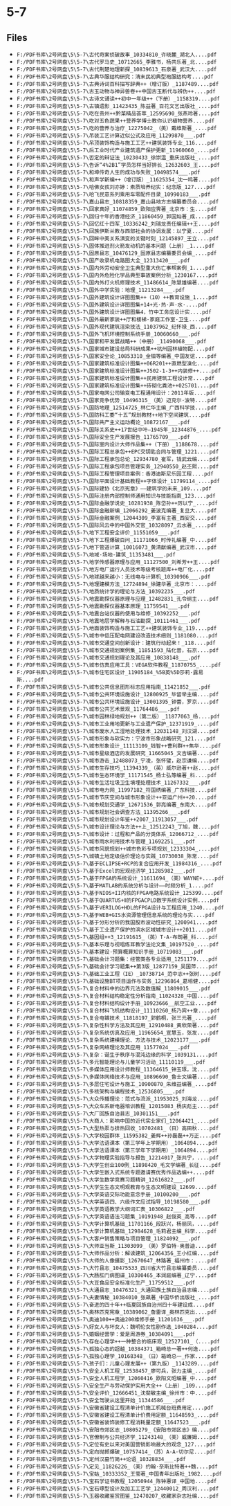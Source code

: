 # 5-7

## Files

- `F:/PDF书库\2号网盘\5\5-7\古代奇案侦破故事_10334810_许晓麓_湖北人....pdf`
- `F:/PDF书库\2号网盘\5\5-7\古代罗马史_10712665_李雅书，杨共乐著_北....pdf`
- `F:/PDF书库\2号网盘\5\5-7\古代荆楚地理新探_10839613_石泉著_武汉大....pdf`
- `F:/PDF书库\2号网盘\5\5-7\古典华服结构研究：清末民初典型袍服结构考....pdf`
- `F:/PDF书库\2号网盘\5\5-7\古典诗词百科描写辞典++（增订版）_1187489....pdf`
- `F:/PDF书库\2号网盘\5\5-7\古玉动物与神异兽卷++中国古玉断代与辨伪++....pdf`
- `F:/PDF书库\2号网盘\5\5-7\古诗文诵读++初中一年级++（下册）_1158319....pdf`
- `F:/PDF书库\2号网盘\5\5-7\古镇遗影_11423435_陈益著_百花文艺出版社_....pdf`
- `F:/PDF书库\2号网盘\5\5-7\吃在贵州++黔菜精品荟萃_12595690_张燕玲著....pdf`
- `F:/PDF书库\2号网盘\5\5-7\吃对五色蔬果++营养学博士教你认识植物营养....pdf`
- `F:/PDF书库\2号网盘\5\5-7\吃的营养与治疗_12275042_（美）戴维斯著_....pdf`
- `F:/PDF书库\2号网盘\5\5-7\吊装工艺计算近似公式及应用_11299870___.pdf`
- `F:/PDF书库\2号网盘\5\5-7\吊顶装饰构造与施工工艺++建筑装饰专业_116....pdf`
- `F:/PDF书库\2号网盘\5\5-7\后工业时代产业建筑遗产保护更新_11960060_....pdf`
- `F:/PDF书库\2号网盘\5\5-7\否定的辩证法_10230433_徐崇温_重庆出版社_....pdf`
- `F:/PDF书库\2号网盘\5\5-7\告诉“4%2B1”学员怎样当好排长_12632603_王....pdf`
- `F:/PDF书库\2号网盘\5\5-7\和坤传奇人生的成功与失败_10498574___.pdf`
- `F:/PDF书库\2号网盘\5\5-7\和声学新编++（增订版）_11625354_沈一鸣著....pdf`
- `F:/PDF书库\2号网盘\5\5-7\哈佛女孩刘亦婷：素质培养纪实：纪念版_127....pdf`
- `F:/PDF书库\2号网盘\5\5-7\哈飞民意系列乘用车零配件目录_10990183___.pdf`
- `F:/PDF书库\2号网盘\5\5-7\嘉山县志_10818359_嘉山县地方志编纂委员会....pdf`
- `F:/PDF书库\2号网盘\5\5-7\回家真好_11074859_欧阳应霁著_北京市：生....pdf`
- `F:/PDF书库\2号网盘\5\5-7\回归十年的香港经济_11860459_郭国灿著_成....pdf`
- `F:/PDF书库\2号网盘\5\5-7\回忆红十四军_10336242_刘瑞龙责任编辑++王....pdf`
- `F:/PDF书库\2号网盘\5\5-7\回族伊斯兰教与西部社会的协调发展：以宁夏....pdf`
- `F:/PDF书库\2号网盘\5\5-7\回眸中美关系演变的关键时刻_12145897_王立....pdf`
- `F:/PDF书库\2号网盘\5\5-7\固体推进剂火箭发动机的基本问题（上册）_1....pdf`
- `F:/PDF书库\2号网盘\5\5-7\固原县志_10476129_固原县志编纂委员会编_....pdf`
- `F:/PDF书库\2号网盘\5\5-7\国产收录机电路图大全_12313420___.pdf`
- `F:/PDF书库\2号网盘\5\5-7\国内外劳动安全卫生典型重大伤亡事帮案例_1....pdf`
- `F:/PDF书库\2号网盘\5\5-7\国内外危险化学品典型事故案例分析_1230167....pdf`
- `F:/PDF书库\2号网盘\5\5-7\国内外打火机修理技术_11486614_陈慧雄编著....pdf`
- `F:/PDF书库\2号网盘\5\5-7\国外中学实验：地理_11213284___.pdf`
- `F:/PDF书库\2号网盘\5\5-7\国外建筑设计详图图集++（10）++教育设施_1....pdf`
- `F:/PDF书库\2号网盘\5\5-7\国外建筑设计详图图集+14+光·热·声·水·....pdf`
- `F:/PDF书库\2号网盘\5\5-7\国外建筑设计详图图集4，竹中工务店设计实....pdf`
- `F:/PDF书库\2号网盘\5\5-7\国外最新家装++厅和楼梯·家庭工作室·卫生....pdf`
- `F:/PDF书库\2号网盘\5\5-7\国外现代建筑渲染技法_11037962_纪怀禄_西....pdf`
- `F:/PDF书库\2号网盘\5\5-7\国外飞机环境控制系统手册_10060660___.pdf`
- `F:/PDF书库\2号网盘\5\5-7\国家和平发展战略++（中册）_11490068___.pdf`
- `F:/PDF书库\2号网盘\5\5-7\国家城市建设总局科研成果++杭州园林植物配....pdf`
- `F:/PDF书库\2号网盘\5\5-7\国家安全论_10853310_金钿等编著_中国友谊....pdf`
- `F:/PDF书库\2号网盘\5\5-7\国家建筑标准设计图集++06R201++直燃型溴化....pdf`
- `F:/PDF书库\2号网盘\5\5-7\国家建筑标准设计图集++J502-1-3++内装修++....pdf`
- `F:/PDF书库\2号网盘\5\5-7\国家建筑标准设计图集++民用建筑工程设计常....pdf`
- `F:/PDF书库\2号网盘\5\5-7\国家建筑标准设计图集++砖砌化粪池++02S701....pdf`
- `F:/PDF书库\2号网盘\5\5-7\国家电网公司输变电工程通用设计：2011年版....pdf`
- `F:/PDF书库\2号网盘\5\5-7\国家竞争优势_10496315_（美）迈克尔·波特....pdf`
- `F:/PDF书库\2号网盘\5\5-7\国防地理_12514725_林仁华主编_广西科学技....pdf`
- `F:/PDF书库\2号网盘\5\5-7\国防科工委“十五”规划教材++地下空间建筑....pdf`
- `F:/PDF书库\2号网盘\5\5-7\国际共产主义运动概论_10872167___.pdf`
- `F:/PDF书库\2号网盘\5\5-7\国际关系史++17世纪中叶—1945年_12344876_....pdf`
- `F:/PDF书库\2号网盘\5\5-7\国际安全生产发展报告_11765709___.pdf`
- `F:/PDF书库\2号网盘\5\5-7\国际室内设计大师作品集++（下册）_1188678....pdf`
- `F:/PDF书库\2号网盘\5\5-7\国际工程总承包++EPC交钥匙合同与管理_1221....pdf`
- `F:/PDF书库\2号网盘\5\5-7\国际工程承包总论_12934780_崔军，钱武云编....pdf`
- `F:/PDF书库\2号网盘\5\5-7\国际工程承包项目管理实务_12940550_赵丕熙....pdf`
- `F:/PDF书库\2号网盘\5\5-7\国际工程管理项目案例：香港迪斯尼乐园工程....pdf`
- `F:/PDF书库\2号网盘\5\5-7\国际平面设计基础教程++字体设计_11799114_....pdf`
- `F:/PDF书库\2号网盘\5\5-7\国际建协《北京宪章》——建筑学的未来_109....pdf`
- `F:/PDF书库\2号网盘\5\5-7\国际注册内部控制师通用知识与技能指南_123....pdf`
- `F:/PDF书库\2号网盘\5\5-7\国际金融学说史_10281938_陈岱孙++厉以宁_....pdf`
- `F:/PDF书库\2号网盘\5\5-7\国际金融新编_12066292_姜波克编著_复旦大....pdf`
- `F:/PDF书库\2号网盘\5\5-7\国际金融案例_12044309_李富有主著_西安交....pdf`
- `F:/PDF书库\2号网盘\5\5-7\国际风云中的中国外交官_10328097_云水著_....pdf`
- `F:/PDF书库\2号网盘\5\5-7\地下工程安全评价_11551059___.pdf`
- `F:/PDF书库\2号网盘\5\5-7\地下工程爆破百问_11171066_时传礼编著_中....pdf`
- `F:/PDF书库\2号网盘\5\5-7\地下管道计算_10016073_黄清猷编著_武汉市....pdf`
- `F:/PDF书库\2号网盘\5\5-7\地域·场地·建筑_11353481___.pdf`
- `F:/PDF书库\2号网盘\5\5-7\地学传感器原理与应用_11127500_刘希芳++王....pdf`
- `F:/PDF书库\2号网盘\5\5-7\地方电厂运行人员技术等级考核题库++电厂化....pdf`
- `F:/PDF书库\2号网盘\5\5-7\地球越来越小：无线电与计算机_10390906___.pdf`
- `F:/PDF书库\2号网盘\5\5-7\地理建模方法_12724894_徐建华著_北京市：....pdf`
- `F:/PDF书库\2号网盘\5\5-7\地质统计学的理论与方法_10392235___.pdf`
- `F:/PDF书库\2号网盘\5\5-7\地震勘探仪器原理与应理_12482831_孔令纲主....pdf`
- `F:/PDF书库\2号网盘\5\5-7\地震勘探仪器基本原理_11759541___.pdf`
- `F:/PDF书库\2号网盘\5\5-7\地震台站仪器的使用与维修_10392252___.pdf`
- `F:/PDF书库\2号网盘\5\5-7\地震地层学解释与石油勘探_10111461___.pdf`
- `F:/PDF书库\2号网盘\5\5-7\地面装饰构造与施工工艺++建筑装饰专业_119....pdf`
- `F:/PDF书库\2号网盘\5\5-7\城市中低压配电网建设改造技术细则_1181080....pdf`
- `F:/PDF书库\2号网盘\5\5-7\城市交通空间创新设计：建筑行动起来！_118....pdf`
- `F:/PDF书库\2号网盘\5\5-7\城市交通规划案例集_11851593_陆化普，石京....pdf`
- `F:/PDF书库\2号网盘\5\5-7\城市交通规划理论及其应用_10838148___.pdf`
- `F:/PDF书库\2号网盘\5\5-7\城市仿真应用工具：VEGA软件教程_11870755_....pdf`
- `F:/PDF书库\2号网盘\5\5-7\城市住宅区设计_11905184_%5B英%5D莎莉·露易斯....pdf`
- `F:/PDF书库\2号网盘\5\5-7\城市公共信息图形标志应用指南_11421852___.pdf`
- `F:/PDF书库\2号网盘\5\5-7\城市公共环境设施设计_12800925_毕留举主编....pdf`
- `F:/PDF书库\2号网盘\5\5-7\城市公共环境设施设计_13001395_钟蕾，罗京....pdf`
- `F:/PDF书库\2号网盘\5\5-7\城市公共艺术景观_11764486___.pdf`
- `F:/PDF书库\2号网盘\5\5-7\城市园林绿地规划++（第二版）_11877063_杨....pdf`
- `F:/PDF书库\2号网盘\5\5-7\城市工业用地更新与工业遗产保护_12371919_....pdf`
- `F:/PDF书库\2号网盘\5\5-7\城市废水人工湿地处理技术_12031148_刘汉湖....pdf`
- `F:/PDF书库\2号网盘\5\5-7\城市形象与软实力：宁波市形象战略研究_121....pdf`
- `F:/PDF书库\2号网盘\5\5-7\城市形象设计_11113109_钱智++曹利群++焦华....pdf`
- `F:/PDF书库\2号网盘\5\5-7\城市星级酒店的发展研究_11665045_文吉编著....pdf`
- `F:/PDF书库\2号网盘\5\5-7\城市游击_12488073_宁凌，张怀璧，赵宗谦编....pdf`
- `F:/PDF书库\2号网盘\5\5-7\城市生存技巧_11394339_（英）威尔逊著++赵....pdf`
- `F:/PDF书库\2号网盘\5\5-7\城市生态环境学_11171545_杨士弘等编著_科....pdf`
- `F:/PDF书库\2号网盘\5\5-7\城市生活垃圾卫生填埋处理技术_11267332___.pdf`
- `F:/PDF书库\2号网盘\5\5-7\城市电力网_11997182_符国绣编著_广东科技....pdf`
- `F:/PDF书库\2号网盘\5\5-7\城市节庆空间与城市形象设计++亚运广州++20....pdf`
- `F:/PDF书库\2号网盘\5\5-7\城市规划交通学_12671536_郭亮编著_东南大....pdf`
- `F:/PDF书库\2号网盘\5\5-7\城市规划社会调查方法_11395266___.pdf`
- `F:/PDF书库\2号网盘\5\5-7\城市规划设计年鉴++2007_11913057___.pdf`
- `F:/PDF书库\2号网盘\5\5-7\城市设计理论与方法++上_12512243_丁旭，魏....pdf`
- `F:/PDF书库\2号网盘\5\5-7\城市设计：过程和产品的分类体系_12066712_....pdf`
- `F:/PDF书库\2号网盘\5\5-7\城市雨水利用技术与管理_11692251___.pdf`
- `F:/PDF书库\2号网盘\5\5-7\城市风貌规划++城市色彩专项规划_12333304_....pdf`
- `F:/PDF书库\2号网盘\5\5-7\城镇土地定级估价理论与实践_10730038_陈常....pdf`
- `F:/PDF书库\2号网盘\5\5-7\基于ECLIPSE+RCP的复合应用开发_11984316_....pdf`
- `F:/PDF书库\2号网盘\5\5-7\基于Excel的宏观经济学_11285982___.pdf`
- `F:/PDF书库\2号网盘\5\5-7\基于FPGA的系统设计_11611694_（美）WAYNE+....pdf`
- `F:/PDF书库\2号网盘\5\5-7\基于MATLAB的系统分析与设计——时频分析_1....pdf`
- `F:/PDF书库\2号网盘\5\5-7\基于NIOS+II内核的FPGA电路系统设计_125399....pdf`
- `F:/PDF书库\2号网盘\5\5-7\基于QUARTUS+Ⅱ的FPGACPLD数字系统设计实例....pdf`
- `F:/PDF书库\2号网盘\5\5-7\基于VERILOG+HDL的FPGA设计与工程应用_1240....pdf`
- `F:/PDF书库\2号网盘\5\5-7\基于WEB+GIS水资源管理信息系统的理论与实....pdf`
- `F:/PDF书库\2号网盘\5\5-7\基于分形分析的我国股市波动性研究_1200941....pdf`
- `F:/PDF书库\2号网盘\5\5-7\基于工业遗产保护的滨水区域城市设计++2011....pdf`
- `F:/PDF书库\2号网盘\5\5-7\基因组++3_12191615_（英）T·A·布朗著_科....pdf`
- `F:/PDF书库\2号网盘\5\5-7\基本乐理与视唱练耳教学法论文集_10197520_....pdf`
- `F:/PDF书库\2号网盘\5\5-7\基本建设·预算概算知识手册_10719083___.pdf`
- `F:/PDF书库\2号网盘\5\5-7\基础会计习题集：经管类各专业适用_1251179....pdf`
- `F:/PDF书库\2号网盘\5\5-7\基础会计学习题集++第3版_12877159_吴国萍....pdf`
- `F:/PDF书库\2号网盘\5\5-7\基础工业工程（IE）_10738714_范中志++张树....pdf`
- `F:/PDF书库\2号网盘\5\5-7\基础设施BT项目运作与实务_12296864_葛培健....pdf`
- `F:/PDF书库\2号网盘\5\5-7\复合材料中的边界元法及数值解_11809015___.pdf`
- `F:/PDF书库\2号网盘\5\5-7\复合材料结构稳定性分析指南_11024328_中国....pdf`
- `F:/PDF书库\2号网盘\5\5-7\复合材料结构设计手册_10923666__航空工业....pdf`
- `F:/PDF书库\2号网盘\5\5-7\复合材料飞机结构设计_11110260_杨乃宾++章....pdf`
- `F:/PDF书库\2号网盘\5\5-7\复合电镀技术_11818197_郭鹤桐，张三元著_....pdf`
- `F:/PDF书库\2号网盘\5\5-7\复杂性科学方法及其应用_12910488_黄欣荣著....pdf`
- `F:/PDF书库\2号网盘\5\5-7\复杂系统仿真及应用_11965654_宣慧玉，张发....pdf`
- `F:/PDF书库\2号网盘\5\5-7\复杂系统建模理论、方法与技术_12023177___.pdf`
- `F:/PDF书库\2号网盘\5\5-7\复杂网络理论及其应用_11577024___.pdf`
- `F:/PDF书库\2号网盘\5\5-7\复杂：诞生于秩序与混沌边缘的科学_1039131....pdf`
- `F:/PDF书库\2号网盘\5\5-7\多元智能理论与儿童学习活动_11110119___.pdf`
- `F:/PDF书库\2号网盘\5\5-7\多媒体应用设计师教程_11364615_钟玉琢，沈....pdf`
- `F:/PDF书库\2号网盘\5\5-7\多媒体网络技术与应用_10896690_鲁士文编著....pdf`
- `F:/PDF书库\2号网盘\5\5-7\多层住宅设计与施工_10900870_朱维益编著_....pdf`
- `F:/PDF书库\2号网盘\5\5-7\多核架构与编程技术_12536805___.pdf`
- `F:/PDF书库\2号网盘\5\5-7\大众传播理论：范式与流派_11953025_刘海龙....pdf`
- `F:/PDF书库\2号网盘\5\5-7\大众车系新电器培训教程_12015083_杨庆彪主....pdf`
- `F:/PDF书库\2号网盘\5\5-7\大厂回族自治县志_10301151___.pdf`
- `F:/PDF书库\2号网盘\5\5-7\大商人：影响中国的近代实业家们_12064421_....pdf`
- `F:/PDF书库\2号网盘\5\5-7\大型热泵与排热回收_10702481_（日）高田秋....pdf`
- `F:/PDF书库\2号网盘\5\5-7\大学校园群体_11595382_姜辉++孙磊磊++万正....pdf`
- `F:/PDF书库\2号网盘\5\5-7\大学法语课本（第三学年上学期用）_1064894....pdf`
- `F:/PDF书库\2号网盘\5\5-7\大学法语课本（第三学年下学期用）_1064894....pdf`
- `F:/PDF书库\2号网盘\5\5-7\大学物理实验指导与报告_12214017_张共宁，....pdf`
- `F:/PDF书库\2号网盘\5\5-7\大学生创业100例_11898420_毛文学编著_长征....pdf`
- `F:/PDF书库\2号网盘\5\5-7\大学生嵌入式系统专题邀请赛优秀作品选编++....pdf`
- `F:/PDF书库\2号网盘\5\5-7\大学生数学竞赛习题精讲_12616822___.pdf`
- `F:/PDF书库\2号网盘\5\5-7\大学生生态文明观教育与生态文明建设_12699....pdf`
- `F:/PDF书库\2号网盘\5\5-7\大学英语交际功能意念手册_10100200___.pdf`
- `F:/PDF书库\2号网盘\5\5-7\大学英语四、六级作文应试指导_10198580___.pdf`
- `F:/PDF书库\2号网盘\5\5-7\大学英语教学大纲词汇表_10306822___.pdf`
- `F:/PDF书库\2号网盘\5\5-7\大学英语语法习题集_10191948_赵俊英_高等....pdf`
- `F:/PDF书库\2号网盘\5\5-7\大学计算机基础_11701166_段跃兴，杨丽凤，....pdf`
- `F:/PDF书库\2号网盘\5\5-7\大学计算机基础_12984628_毛莉君主编_科学....pdf`
- `F:/PDF书库\2号网盘\5\5-7\大客户销售策略与项目管理_11824092___.pdf`
- `F:/PDF书库\2号网盘\5\5-7\大师亚当斯_11303099_（美）罗伯特·奥普迪....pdf`
- `F:/PDF书库\2号网盘\5\5-7\大师作品分析：解读建筑_12064356_王小红编....pdf`
- `F:/PDF书库\2号网盘\5\5-7\大师的人像摄影_12670647_林路著_福州市：....pdf`
- `F:/PDF书库\2号网盘\5\5-7\大竹县志_10475533_四川省大竹县志编纂委员....pdf`
- `F:/PDF书库\2号网盘\5\5-7\大肠肛门病图谱_10300465_本润庭编著_辽宁....pdf`
- `F:/PDF书库\2号网盘\5\5-7\大豆食品安全标准化生产_11759512___.pdf`
- `F:/PDF书库\2号网盘\5\5-7\大通县志_10476321_大通回族土族自治县志编....pdf`
- `F:/PDF书库\2号网盘\5\5-7\夫妻情秘_10384010_张飙著_中国华侨出版社_....pdf`
- `F:/PDF书库\2号网盘\5\5-7\奋进的四十年++临夏回族自治州四十年建设成....pdf`
- `F:/PDF书库\2号网盘\5\5-7\奥林匹克宪章_10389062_詹雷译_奥林匹克出....pdf`
- `F:/PDF书库\2号网盘\5\5-7\奥迪100++奥迪200维修手册_11201636___.pdf`
- `F:/PDF书库\2号网盘\5\5-7\好女人与坏女人：魏明伦女性剧作选_1040284....pdf`
- `F:/PDF书库\2号网盘\5\5-7\婚姻经营学：爱是周游券_10384091___.pdf`
- `F:/PDF书库\2号网盘\5\5-7\存在心理学++一种整合的临床观_12527101_（....pdf`
- `F:/PDF书库\2号网盘\5\5-7\孤独心态的超越_10384371_箱崎总一著++何逸....pdf`
- `F:/PDF书库\2号网盘\5\5-7\孤独心理学_10168348_（日）箱崎总一_作家....pdf`
- `F:/PDF书库\2号网盘\5\5-7\孩子们：儿童心理发展++（第九版）_1143289....pdf`
- `F:/PDF书库\2号网盘\5\5-7\安全人机工程_12538457_廖可兵，张力主编_....pdf`
- `F:/PDF书库\2号网盘\5\5-7\安全人机工程学_12060416_欧阳文昭编著_中....pdf`
- `F:/PDF书库\2号网盘\5\5-7\安全生产与劳动保护实用大全++（上册）_109....pdf`
- `F:/PDF书库\2号网盘\5\5-7\安全评价_12666451_沈斐敏主编_徐州市：中....pdf`
- `F:/PDF书库\2号网盘\5\5-7\安全驾驶从这里开始_11344586___.pdf`
- `F:/PDF书库\2号网盘\5\5-7\安徽省建设工程清单计价施工机械台班费用定....pdf`
- `F:/PDF书库\2号网盘\5\5-7\安徽省建设工程清单计价费用定额_11648593_....pdf`
- `F:/PDF书库\2号网盘\5\5-7\安徽省装饰装修工程消耗量定额_11647523___.pdf`
- `F:/PDF书库\2号网盘\5\5-7\安阳市郊区志_10805279_《安阳市郊区志》编....pdf`
- `F:/PDF书库\2号网盘\5\5-7\官僚制与公共经济学_11243148_（美）威廉姆....pdf`
- `F:/PDF书库\2号网盘\5\5-7\定位有史以来对美国营销影响最大的观念_127....pdf`
- `F:/PDF书库\2号网盘\5\5-7\定向抛掷爆破_10757414_（苏）A·A·切尔尼....pdf`
- `F:/PDF书库\2号网盘\5\5-7\定州汉墓竹简++论语_10328834___.pdf`
- `F:/PDF书库\2号网盘\5\5-7\定见_11826226_（美）约翰·奈斯比特著++魏....pdf`
- `F:/PDF书库\2号网盘\5\5-7\宝姑_10333352_王莹著_中国青年出版社_1982....pdf`
- `F:/PDF书库\2号网盘\5\5-7\宝石学证书教程_12050944_陈钟惠译_中国地....pdf`
- `F:/PDF书库\2号网盘\5\5-7\宝石琢型设计及加工工艺学_12440012_周汉利....pdf`
- `F:/PDF书库\2号网盘\5\5-7\玉器收藏鉴赏图鉴_12470207_收藏家杂志社编....pdf`
